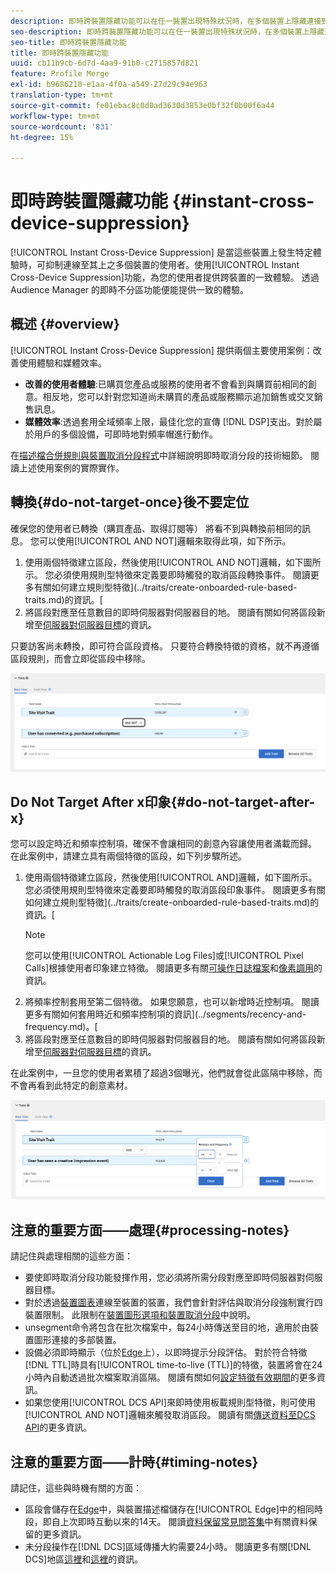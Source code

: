 ```yaml
---
description: 即時跨裝置隱藏功能可以在任一裝置出現特殊狀況時，在多個裝置上隱藏連接到這些裝置的使用者。使用即時跨裝置隱藏功能可以為使用者提供跨裝置的一致體驗。透過 Audience Manager 的即時不分區功能便能提供一致的體驗。
seo-description: 即時跨裝置隱藏功能可以在任一裝置出現特殊狀況時，在多個裝置上隱藏連接到這些裝置的使用者。使用即時跨裝置隱藏功能可以為使用者提供跨裝置的一致體驗。透過 Audience Manager 的即時不分區功能便能提供一致的體驗。
seo-title: 即時跨裝置隱藏功能
title: 即時跨裝置隱藏功能
uuid: cb11b9cb-6d7d-4aa9-91b0-c2715857d821
feature: Profile Merge
exl-id: b9686210-e1aa-4f0a-a549-27d29c94e963
translation-type: tm+mt
source-git-commit: fe01ebac8c0d0ad3630d3853e0bf32f0b00f6a44
workflow-type: tm+mt
source-wordcount: '831'
ht-degree: 15%

---
```


# 即時跨裝置隱藏功能 {#instant-cross-device-suppression}

[!UICONTROL Instant Cross-Device Suppression] 是當這些裝置上發生特定體驗時，可抑制連線至其上之多個裝置的使用者。使用[!UICONTROL Instant Cross-Device Suppression]功能，為您的使用者提供跨裝置的一致體驗。 透過 Audience Manager 的即時不分區功能便能提供一致的體驗。

## 概述 {#overview}

[!UICONTROL Instant Cross-Device Suppression] 提供兩個主要使用案例：改善使用體驗和媒體效率。

* **改善的使用者體驗**:已購買您產品或服務的使用者不會看到與購買前相同的創意。相反地，您可以針對您知道尚未購買的產品或服務顯示追加銷售或交叉銷售訊息。
* **媒體效率**:透過套用全域頻率上限，最佳化您的宣傳 [!DNL DSP]支出。對於屬於用戶的多個設備，可即時地對頻率帽進行動作。

在[描述檔合併規則與裝置取消分段程式](merge-rule-unsegment.md)中詳細說明即時取消分段的技術細節。 閱讀上述使用案例的實際實作。

## 轉換{#do-not-target-once}後不要定位

確保您的使用者已轉換（購買產品、取得訂閱等） 將看不到與轉換前相同的訊息。 您可以使用[!UICONTROL AND NOT]邏輯來取得此項，如下所示。

1. 使用兩個特徵建立區段，然後使用[!UICONTROL AND NOT]邏輯，如下圖所示。 您必須使用規則型特徵來定義要即時觸發的取消區段轉換事件。 閱讀更多有關如何建立規則型特徵](../traits/create-onboarded-rule-based-traits.md)的資訊。[
2. 將區段對應至任意數目的即時伺服器對伺服器目的地。 閱讀有關如何將區段新增至[伺服器對伺服器目標](../destinations/add-edit-segments.md)的資訊。

只要訪客尚未轉換，即可符合區段資格。 只要符合轉換特徵的資格，就不再遵循區段規則，而會立即從區段中移除。

![](assets/and_not_use_case.png)

## Do Not Target After x印象{#do-not-target-after-x}

您可以設定時近和頻率控制項，確保不會讓相同的創意內容讓使用者滿載而歸。 在此案例中，請建立具有兩個特徵的區段，如下列步驟所述。

1. 使用兩個特徵建立區段，然後使用[!UICONTROL AND]邏輯，如下圖所示。 您必須使用規則型特徵來定義要即時觸發的取消區段印象事件。 閱讀更多有關如何建立規則型特徵](../traits/create-onboarded-rule-based-traits.md)的資訊。[
   >[!NOTE]
   >
   >您可以使用[!UICONTROL Actionable Log Files]或[!UICONTROL Pixel Calls]根據使用者印象建立特徵。 閱讀更多有關[可操作日誌檔案](../../integration/media-data-integration/actionable-log-files.md)和[像素調用](../../integration/media-data-integration/impression-data-pixels.md)的資訊。
2. 將頻率控制套用至第二個特徵。 如果您願意，也可以新增時近控制項。 閱讀更多有關如何套用時近和頻率控制項的資訊](../segments/recency-and-frequency.md)。[
3. 將區段對應至任意數目的即時伺服器對伺服器目的地。 閱讀有關如何將區段新增至[伺服器對伺服器目標](../destinations/add-edit-segments.md)的資訊。

在此案例中，一旦您的使用者累積了超過3個曝光，他們就會從此區隔中移除，而不會再看到此特定的創意素材。

![](assets/impressions_use_case.png)

## 注意的重要方面——處理{#processing-notes}

請記住與處理相關的這些方面：

* 要使即時取消分段功能發揮作用，您必須將所需分段對應至即時伺服器對伺服器目標。
* 對於透過[裝置圖表](profile-link-use-case.md#recommendations)連線至裝置的裝置，我們會針對評估與取消分段強制實行四裝置限制。 此限制在[裝置圖形選項和裝置取消分段](merge-rule-unsegment.md#device-graph-options-unsegmentation)中說明&#x200B;。
* unsegment命令將包含在批次檔案中，每24小時傳送至目的地，適用於由裝置圖形連接的多部裝置。
* 設備必須即時顯示（位於[Edge](../../reference/system-components/components-edge.md)上），以即時提示分段評估。 對於符合特徵[!DNL TTL]時具有[!UICONTROL time-to-live (TTL)]的特徵，裝置將會在24小時內自動透過批次檔案取消區隔&#x200B;。 閱讀有關如何[設定特徵有效期間](../traits/create-onboarded-rule-based-traits.md#set-expiration-interval)的更多資訊。
* 如果您使用[!UICONTROL DCS API]來即時使用板載規則型特徵，則可使用[!UICONTROL AND NOT]邏輯來觸發取消區段。 閱讀有關[傳送資料至DCS API](../../api/dcs-intro/dcs-event-calls/dcs-url-send.md)的更多資&#x200B;訊。

## 注意的重要方面——計時{#timing-notes}

請記住，這些與時機有關的方面：

* 區段會儲存在[Edge](../../reference/system-components/components-edge.md)中，與裝置描述檔儲存在[!UICONTROL Edge]中的相同時段，即自上次即時互動以來的14天。 閱讀[資料保留常見問答集](../../faq/faq-privacy.md#data-retention-faq)中有關資料保留的更多資訊。
* 未分段操作在[!DNL DCS]區域傳播大約需要24小時。 閱讀更多有關[!DNL DCS]地區[這裡](../..//reference/system-components/components-data-collection.md)和[這裡](../../api/dcs-intro/dcs-api-reference/dcs-regions.md)的資訊。
